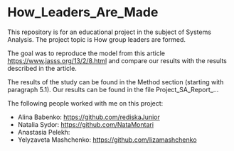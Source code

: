 # How_Leaders_Are_Made

This repository is for an educational project in the subject of Systems Analysis.
The project topic is How group leaders are formed. 

The goal was to reproduce the model from this article https://www.jasss.org/13/2/8.html 
and compare our results with the results described in the article.  

The results of the study can be found in the Method section (starting with paragraph 5.1).
Our results can be found in the file Project_SA_Report_...

The following people worked with me on this project:
- Alina Babenko: https://github.com/rediskaJunior
- Natalia Sydor: https://github.com/NataMontari
- Anastasia Pelekh:
- Yelyzaveta Mashchenko: https://github.com/lizamashchenko
